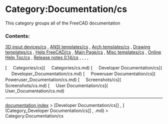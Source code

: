 # Category:Documentation/cs
This category groups all of the FreeCAD documentation

### Contents:

[3D input devices/cs](3D_input_devices/cs.md) , [ANSI templates/cs](ANSI_templates/cs.md) , [Arch templates/cs](Arch_templates/cs.md) , [Drawing templates/cs](Drawing_templates/cs.md) , [Help FreeCAD/cs](Help_FreeCAD/cs.md) , [Main Page/cs](Main_Page/cs.md) , [Misc templates/cs](Misc_templates/cs.md) , [Online Help Toc/cs](Online_Help_Toc/cs.md) , [Release notes 0.14/cs](Release_notes_0.14/cs.md) , , , ,

[<img src="images/Property.png" style="width:16px"> Categories/cs](<img src="images/Property.png" style="width:16px"> Categories/cs.md) [<img src="images/Property.png" style="width:16px"> Developer Documentation/cs](<img src="images/Property.png" style="width:16px"> Developer_Documentation/cs.md) [<img src="images/Property.png" style="width:16px"> Poweruser Documentation/cs](<img src="images/Property.png" style="width:16px"> Poweruser_Documentation/cs.md) [<img src="images/Property.png" style="width:16px"> Screenshots/cs](<img src="images/Property.png" style="width:16px"> Screenshots/cs.md) [<img src="images/Property.png" style="width:16px"> User Documentation/cs](<img src="images/Property.png" style="width:16px"> User_Documentation/cs.md)

---
[documentation index](../README.md) > [Developer Documentation/cs]] , ](Category_Developer Documentation/cs]] , .md) > Category:Documentation/cs
